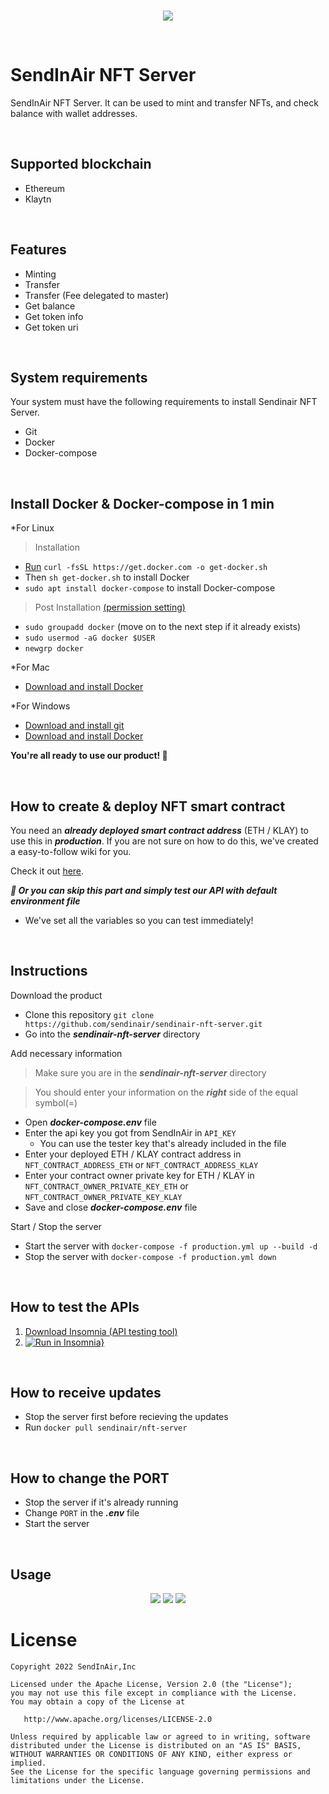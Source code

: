 <br/>
<p align="center">
<a href="http://sendinair.com/"><img src="https://res.cloudinary.com/dqvwj4pl2/image/upload/w_400/v1655263343/SendInAir%20design/sendinair_logo_dgzmyv.png" /></a>
</p>
<br/>

# SendInAir NFT Server

SendInAir NFT Server. It can be used to mint and transfer NFTs, and check balance with wallet addresses.

<br/>

## Supported blockchain
- Ethereum
- Klaytn

<br/>

## Features
- Minting
- Transfer
- Transfer (Fee delegated to master)
- Get balance
- Get token info
- Get token uri

<br/>

## System requirements

Your system must have the following requirements to install Sendinair NFT Server.
- Git
- Docker
- Docker-compose

<br/>

## Install Docker & Docker-compose in 1 min
*For Linux
> Installation
- [Run](https://github.com/docker/docker-install) `curl -fsSL https://get.docker.com -o get-docker.sh`
- Then `sh get-docker.sh` to install Docker
- `sudo apt install docker-compose` to install Docker-compose
> Post Installation [(permission setting)](https://docs.docker.com/engine/install/linux-postinstall/)
- `sudo groupadd docker` (move on to the next step if it already exists)
- `sudo usermod -aG docker $USER`
- `newgrp docker`

*For Mac
- [Download and install Docker](https://docs.docker.com/desktop/install/mac-install/)

*For Windows
- [Download and install git](https://gitforwindows.org/)
- [Download and install Docker](https://docs.docker.com/desktop/install/windows-install/)

**You're all ready to use our product! 🎉**

<br/>

## How to create & deploy NFT smart contract
You need an ***already deployed smart contract address*** (ETH / KLAY) to use this in ***production***.
If you are not sure on how to do this, we've created a easy-to-follow wiki for you.

Check it out [here](https://woojae-jun.gitbook.io/sendinair-nft-server/).

***🚗 Or you can skip this part and simply test our API with default environment file***
- We've set all the variables so you can test immediately!

<br/>

## Instructions
Download the product
- Clone this repository `git clone https://github.com/sendinair/sendinair-nft-server.git`
- Go into the ***sendinair-nft-server*** directory

Add necessary information
> Make sure you are in the ***sendinair-nft-server*** directory

> You should enter your information on the ***right*** side of the equal symbol(=)
- Open ***docker-compose.env*** file
- Enter the api key you got from SendInAir in `API_KEY`
  - You can use the tester key that's already included in the file
- Enter your deployed ETH / KLAY contract address in `NFT_CONTRACT_ADDRESS_ETH` or `NFT_CONTRACT_ADDRESS_KLAY`
- Enter your contract owner private key for ETH / KLAY in `NFT_CONTRACT_OWNER_PRIVATE_KEY_ETH` or `NFT_CONTRACT_OWNER_PRIVATE_KEY_KLAY`
- Save and close ***docker-compose.env*** file

Start / Stop the server
- Start the server with `docker-compose -f production.yml up --build -d`
- Stop the server with `docker-compose -f production.yml down`

<br/>

## How to test the APIs
1. [Download Insomnia (API testing tool)](https://insomnia.rest/download)
2. [![Run in Insomnia}](https://insomnia.rest/images/run.svg)](https://insomnia.rest/run/?label=Sendinair%20NFT%20Server&uri=https%3A%2F%2Fsendinair-doc-test.s3.ap-northeast-2.amazonaws.com%2Fdoc%2Btest%2Fsendinair-nft-server-insomnia_2022-07-30.json)

<br/>

## How to receive updates
- Stop the server first before recieving the updates
- Run `docker pull sendinair/nft-server`

<br/>

## How to change the PORT
- Stop the server if it's already running
- Change `PORT` in the ***.env*** file
- Start the server

<br/>

## Usage

<p align="center">
  <img src="https://res.cloudinary.com/dqvwj4pl2/image/upload/h_500/v1654583596/sendinair_project/sendinair_nft_wallet_create_xlvdrl.jpg" />
  <img src="https://res.cloudinary.com/dqvwj4pl2/image/upload/h_500/v1654583596/sendinair_project/sendinair_nft_wallet_create_result_gsnprc.jpg" />
  <img src="https://res.cloudinary.com/dqvwj4pl2/image/upload/h_300/v1654583596/sendinair_project/sendinair_nft_wallet_list_fophgo.jpg" />
</p>

License
=======

    Copyright 2022 SendInAir,Inc

    Licensed under the Apache License, Version 2.0 (the "License");
    you may not use this file except in compliance with the License.
    You may obtain a copy of the License at

       http://www.apache.org/licenses/LICENSE-2.0

    Unless required by applicable law or agreed to in writing, software
    distributed under the License is distributed on an "AS IS" BASIS,
    WITHOUT WARRANTIES OR CONDITIONS OF ANY KIND, either express or implied.
    See the License for the specific language governing permissions and
    limitations under the License.


